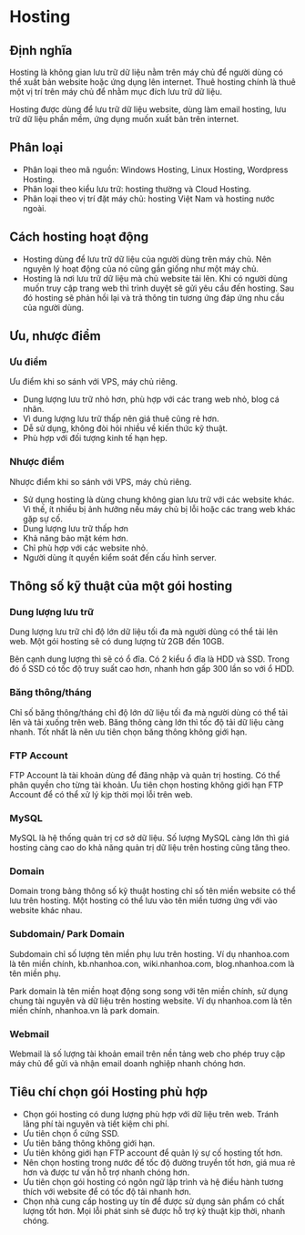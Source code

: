 # Hosting
## Định nghĩa
Hosting là không gian lưu trữ dữ liệu nằm trên máy chủ để người dùng có thể xuất bản website hoặc ứng dụng lên internet. Thuê hosting chính là thuê một vị trí trên máy chủ để nhằm mục đích lưu trữ dữ liệu.

Hosting được dùng để lưu trữ dữ liệu website, dùng làm email hosting, lưu trữ dữ liệu phần mềm, ứng dụng muốn xuất bản trên internet.
## Phân loại
- Phân loại theo mã nguồn: Windows Hosting, Linux Hosting, Wordpress Hosting.
- Phân loại theo kiểu lưu trữ: hosting thường và Cloud Hosting.
- Phân loại theo vị trí đặt máy chủ: hosting Việt Nam và hosting nước ngoài.
## Cách hosting hoạt động
- Hosting dùng để lưu trữ dữ liệu của người dùng trên máy chủ. Nên nguyên lý hoạt động của nó cũng gần giống như một máy chủ.
- Hosting là nơi lưu trữ dữ liệu mà chủ website tải lên. Khi có người dùng muốn truy cập trang web thì trình duyệt sẽ gửi yêu cầu đến hosting. Sau đó hosting sẽ phản hồi lại và trả thông tin tương ứng đáp ứng nhu cầu của người dùng.
## Ưu, nhược điểm
### Ưu điểm 
Ưu điểm khi so sánh với VPS, máy chủ riêng.
- Dung lượng lưu trữ nhỏ hơn, phù hợp với các trang web nhỏ, blog cá nhân.
- Vì dung lượng lưu trữ thấp nên giá thuê cũng rẻ hơn.
- Dễ sử dụng, không đòi hỏi nhiều về kiến thức kỹ thuật.
- Phù hợp với đối tượng kinh tế hạn hẹp.
### Nhược điểm
Nhược điểm khi so sánh với VPS, máy chủ riêng.
- Sử dụng hosting là dùng chung không gian lưu trữ với các website khác. Vì thế, ít nhiều bị ảnh hưởng nếu máy chủ bị lỗi hoặc các trang web khác gặp sự cố.
- Dung lượng lưu trữ thấp hơn
- Khả năng bảo mật kém hơn.
- Chỉ phù hợp với các website nhỏ.
- Người dùng ít quyền kiểm soát đến cấu hình server.
## Thông số kỹ thuật của một gói hosting
### Dung lượng lưu trữ
Dung lượng lưu trữ chỉ độ lớn dữ liệu tối đa mà người dùng có thể tải lên web. Một gói hosting sẽ có dung lượng từ 2GB đến 10GB.

Bên cạnh dung lượng thì sẽ có ổ đĩa. Có 2 kiểu ổ đĩa là HDD và SSD. Trong đó ổ SSD có tốc độ truy suất cao hơn, nhanh hơn gấp 300 lần so với ổ HDD.
### Băng thông/tháng
Chỉ số băng thông/tháng chỉ độ lớn dữ liệu tối đa mà người dùng có thể tải lên và tải xuống trên web. Băng thông càng lớn thì tốc độ tải dữ liệu càng nhanh. Tốt nhất là nên ưu tiên chọn băng thông không giới hạn.
### FTP Account
FTP Account là tài khoản dùng để đăng nhập và quản trị hosting. Có thể phân quyền cho từng tài khoản. Ưu tiên chọn hosting không giới hạn FTP Account để có thể xử lý kịp thời mọi lỗi trên web.
### MySQL
MySQL là hệ thống quản trị cơ sở dữ liệu. Số lượng MySQL càng lớn thì giá hosting càng cao do khả năng quản trị dữ liệu trên hosting cũng tăng theo.
### Domain
Domain trong bảng thông số kỹ thuật hosting chỉ số tên miền website có thể lưu trên hosting. Một hosting có thể lưu vào tên miền tương ứng với vào website khác nhau.
### Subdomain/ Park Domain
Subdomain chỉ số lượng tên miền phụ lưu trên hosting. Ví dụ nhanhoa.com là tên miền chính, kb.nhanhoa.con, wiki.nhanhoa.com, blog.nhanhoa.com là tên miền phụ.

Park domain là tên miền hoạt động song song với tên miền chính, sử dụng chung tài nguyên và dữ liệu trên hosting website. Ví dụ nhanhoa.com là tên miền chính, nhanhoa.vn là park domain.
### Webmail
Webmail là số lượng tài khoản email trên nền tảng web cho phép truy cập máy chủ để gửi và nhận email doanh nghiệp nhanh chóng hơn.
## Tiêu chí chọn gói Hosting phù hợp
- Chọn gói hosting có dung lượng phù hợp với dữ liệu trên web. Tránh lãng phí tài nguyên và tiết kiệm chi phí.
- Ưu tiên chọn ổ cứng SSD.
- Ưu tiên băng thông không giới hạn.
- Ưu tiên không giới hạn FTP account để quản lý sự cố hosting tốt hơn.
- Nên chọn hosting trong nước để tốc độ đường truyền tốt hơn, giá mua rẻ hơn và được tư vấn hỗ trợ nhanh chóng hơn.
- Ưu tiên chọn gói hosting có ngôn ngữ lập trình và hệ điều hành tương thích với website để có tốc độ tải nhanh hơn.
- Chọn nhà cung cấp hosting uy tín để được sử dụng sản phẩm có chất lượng tốt hơn. Mọi lỗi phát sinh sẽ được hỗ trợ kỹ thuật kịp thời, nhanh chóng.

